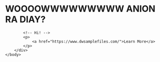 <!doctype html>
<html>
	<head>
		<title>DWSampleFiles</title>
		<meta charset="utf-8"/>
		<meta http-equiv="Content-type" content="text/html; charset=utf-8"/>
		<meta name="viewport" content="width=device-width, initial-scale=1"/>
      <style type="text/css">* {font-family: Inter;} body {padding: 2em;}</style>
	</head>
	<body>
		<div>
			<h1>WOOOOWWWWWWWWW  ANION RA DIAY?</h1>
			
            <!-- Hi! -->
			<p>
				<a href="https://www.dwsamplefiles.com/">Learn More</a>
			</p>
		</div>
	</body>
</html>
